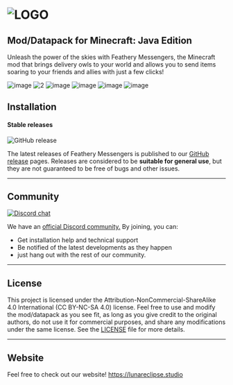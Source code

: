 # ![LOGO](https://lunareclipse.studio/assets/img/owls/title_large_shadow.png)
## **Mod/Datapack for Minecraft: Java Edition**

Unleash the power of the skies with Feathery Messengers, the Minecraft mod that brings delivery owls to your world and allows you to send items soaring to your friends and allies with just a few clicks!

![image](https://user-images.githubusercontent.com/26262092/209917380-1091ff11-0eed-4a03-9aa6-bd0e1afe434d.png)
![2](https://user-images.githubusercontent.com/26262092/187563466-a50ecd46-9220-4330-ad25-deab3d0dca60.png)
![image](https://user-images.githubusercontent.com/26262092/209917284-6d5473cc-e7c5-42b4-8269-8afb99350f76.png)
![image](https://user-images.githubusercontent.com/26262092/209917307-27d284e7-80eb-478f-9aba-1c32fbe9f170.png)
![image](https://lunareclipse.studio/assets/img/owls/images/7.png)
![image](https://user-images.githubusercontent.com/26262092/209917303-8b7834ec-108c-46a6-bc12-2e1705bc0a64.png)

## **Installation**

#### Stable releases

![GitHub release](https://img.shields.io/github/v/release/LunarEclipseStudios/Feathery-Messengers)

The latest releases of Feathery Messengers is published to our [GitHub release](https://github.com/LunarEclipseStudios/Feathery-Messengers/releases) pages. 
Releases are considered to be **suitable for general use**, but they are not guaranteed to be free of bugs and other issues.

---

## **Community**
[![Discord chat](https://img.shields.io/badge/chat%20on-discord-7289DA?logo=discord&logoColor=white)](https://discord.gg/RmMtqxJJgH)

We have an [official Discord community.](https://discord.gg/RmMtqxJJgH) By joining, you can:
- Get installation help and technical support
- Be notified of the latest developments as they happen
- just hang out with the rest of our community.

---

## **License**

This project is licensed under the Attribution-NonCommercial-ShareAlike 4.0 International (CC BY-NC-SA 4.0) license. Feel free to use and modify the mod/datapack as you see fit, as long as you give credit to the original authors, do not use it for commercial purposes, and share any modifications under the same license. See the [LICENSE](https://github.com/LunarEclipseStudios/Feathery-Messengers/blob/main/LICENSE.md) file for more details.

---

## **Website**
Feel free to check out our website!
https://lunareclipse.studio

